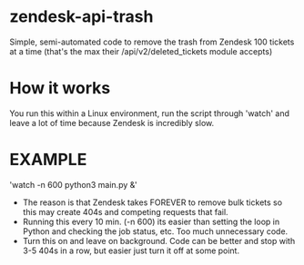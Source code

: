 # zendesk-api-trash
Simple, semi-automated code to remove the trash from Zendesk
100 tickets at a time (that's the max their /api/v2/deleted_tickets module accepts)

# How it works
You run this within a Linux environment, run the script through 'watch' and leave a lot of time because Zendesk is incredibly slow.

# EXAMPLE
'watch -n 600 python3 main.py &'

- The reason is that Zendesk takes FOREVER to remove bulk tickets so this may create 404s and competing requests that fail.
- Running this every 10 min. (-n 600) its easier than setting the loop in Python and checking the job status, etc. Too much unnecessary code.
- Turn this on and leave on background. Code can be better and stop with 3-5 404s in a row, but easier just turn it off at some point.
